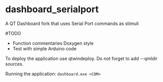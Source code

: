 # dashboard_serialport
A QT Dashboard fork that uses Serial Port commands as stimuli

#TODO
- Function commentaries Doxygen style
- Test with simple Arduino code

To deploy the application use qtwindeploy. Do not forget to add --qmldir sources.

Running the application: ``dashboard.exe <COM>``
